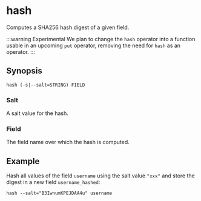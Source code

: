 # hash

Computes a SHA256 hash digest of a given field.

:::warning Experimental
We plan to change the `hash` operator into a function usable in an upcoming
`put` operator, removing the need for `hash` as an operator.
:::

## Synopsis

```
hash (-s|--salt=STRING) FIELD
```

### Salt

A salt value for the hash.

### Field

The field name over which the hash is computed.

## Example

Hash all values of the field `username` using the salt value `"xxx"` and store
the digest in a new field `username_hashed`:

```
hash --salt="B3IwnumKPEJDAA4u" username
```
